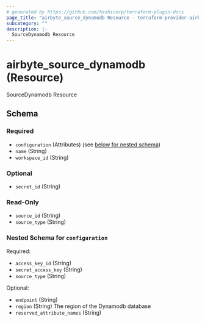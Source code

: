 ```yaml
---
# generated by https://github.com/hashicorp/terraform-plugin-docs
page_title: "airbyte_source_dynamodb Resource - terraform-provider-airbyte-new"
subcategory: ""
description: |-
  SourceDynamodb Resource
---
```


# airbyte_source_dynamodb (Resource)

SourceDynamodb Resource



<!-- schema generated by tfplugindocs -->
## Schema

### Required

- `configuration` (Attributes) (see [below for nested schema](#nestedatt--configuration))
- `name` (String)
- `workspace_id` (String)

### Optional

- `secret_id` (String)

### Read-Only

- `source_id` (String)
- `source_type` (String)

<a id="nestedatt--configuration"></a>
### Nested Schema for `configuration`

Required:

- `access_key_id` (String)
- `secret_access_key` (String)
- `source_type` (String)

Optional:

- `endpoint` (String)
- `region` (String) The region of the Dynamodb database
- `reserved_attribute_names` (String)


